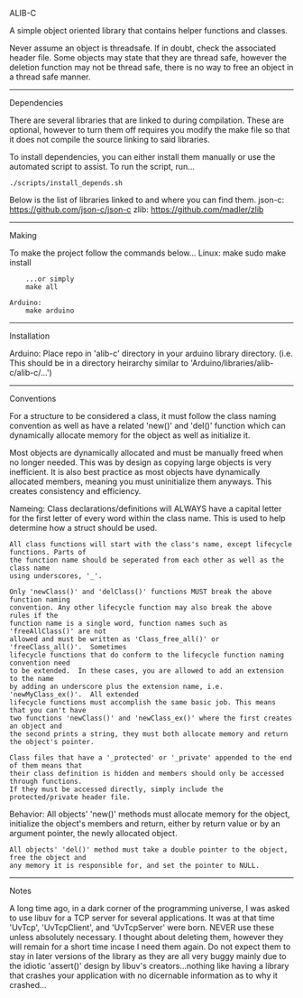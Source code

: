 ALIB-C

A simple object oriented library that contains helper functions and classes.

Never assume an object is threadsafe.  If in doubt, check the associated header file.
Some objects may state that they are thread safe, however the deletion function may not be thread
safe, there is no way to free an object in a thread safe manner. 

----------------------------------------------------------------------------------------------
Dependencies

There are several libraries that are linked to during compilation.  These are optional, however to turn them off requires you modify the make file so that it does not compile the source linking to said libraries.

To install dependencies, you can either install them manually or use the automated script to assist.  To run the script, run...

	./scripts/install_depends.sh 

Below is the list of libraries linked to and where you can find them.
	json-c: https://github.com/json-c/json-c
	zlib: https://github.com/madler/zlib

----------------------------------------------------------------------------------------------
Making

To make the project follow the commands below...
	Linux:
		make
		sudo make install

		...or simply
		make all
	
	Arduino:
		make arduino
			
----------------------------------------------------------------------------------------------
Installation

Arduino:
	Place repo in 'alib-c' directory in your arduino library directory.  (i.e. This should be
	in a directory heirarchy similar to 'Arduino/libraries/alib-c/alib-c/...')

----------------------------------------------------------------------------------------------
Conventions	

For a structure to be considered a class, it must follow the class naming convention as well 
as have	a related 'new()' and 'del()' function which can dynamically allocate memory for
the object as well as initialize it.  

Most objects are dynamically allocated and must be manually freed when no longer needed.
This was by design as copying large objects is very inefficient.  It is also best practice
as most objects have dynamically allocated members, meaning you must uninitialize them anyways.
This creates consistency and efficiency.

Nameing:
	Class declarations/definitions will ALWAYS have a capital letter for the first letter 
	of every word within the class name.  This is used to help determine how a struct 
	should be used.	

	All class functions will start with the class's name, except lifecycle functions. Parts of
	the function name should be seperated from each other as well as the class name
	using underscores, '_'.

	Only 'newClass()' and 'delClass()' functions MUST break the above function naming 
	convention.	Any other lifecycle function may also break the above rules if the 
	function name is a single word, function names such as 'freeAllClass()' are not 
	allowed and must be written as 'Class_free_all()' or 'freeClass_all()'.  Sometimes 
	lifecycle functions that do conform to the lifecycle function naming convention need 
	to be extended.  In these cases, you are allowed to add an extension to the name	
	by adding an underscore plus the extension name, i.e. 'newMyClass_ex()'.  All extended 
	lifecycle functions must accomplish the same basic job. This means that you can't have 
	two functions 'newClass()' and 'newClass_ex()' where the first creates an object and 
	the second prints a string, they must both allocate memory and return the object's pointer.

	Class files that have a '_protected' or '_private' appended to the end of them means that 
	their class definition is hidden and members should only be accessed through functions.  
	If they must be accessed directly, simply include the protected/private header file.
	
Behavior:
	All objects' 'new()' methods must allocate memory for the object, initialize the object's
	members and return, either by return value or by an argument pointer, the newly allocated
	object.
	
	All objects' 'del()' method must take a double pointer to the object, free the object and
	any memory it is responsible for, and set the pointer to NULL.

----------------------------------------------------------------------------------------------
Notes

A long time ago, in a dark corner of the programming universe, I was asked to use libuv for
a TCP server for several applications.  It was at that time 'UvTcp', 'UvTcpClient', and 
'UvTcpServer' were born.  NEVER use these unless absolutely necessary.  I thought about 
deleting them, however they will remain for a short time incase I need them again.  Do
not expect them to stay in later versions of the library as they are all very buggy mainly
due to the idiotic 'assert()' design by libuv's creators...nothing like having a library
that crashes your application with no dicernable information as to why it crashed...
